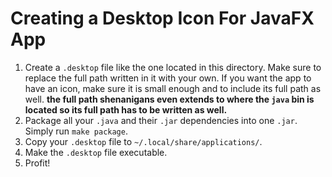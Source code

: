 # Creating a Desktop Icon For JavaFX App
1. Create a `.desktop` file like the one located in this directory. Make sure to replace the full path written in it with your own. If you want the app to have an icon, make sure it is small enough and to include its full path as well. **the full path shenanigans even extends to where the `java` bin is located so its full path has to be written as well.**
1. Package all your `.java` and their `.jar` dependencies into one `.jar`. Simply run `make package`.
1. Copy your `.desktop` file to `~/.local/share/applications/`.
1. Make the `.desktop` file executable.
1. Profit!
